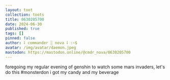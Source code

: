 ```yaml
---
layout: toot
collection: toots
title: 0630205700
date: 2024-06-30
published: true
tags: []
pinned: false
author: ⸸ commander ░ nova ⸸ :~$
avatar: /img/avatar/daemon.jpeg
mastodon: https://mastodon.online/@cmdr_nova/0630205700
---
```


foregoing my regular evening of genshin to watch some mars invaders, let's do this #monsterdon i got my candy and my beverage
